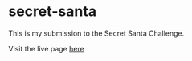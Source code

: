 # secret-santa

This is my submission to the Secret Santa Challenge.  

Visit the live page [here](slh-mlb.surge.sh)
